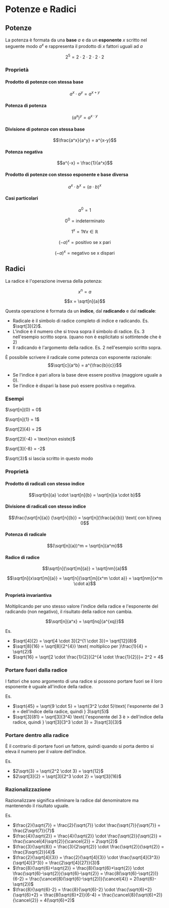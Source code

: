 ﻿# Potenze e Radici

## Potenze

La potenza è formata da una **base** $a$ e da un **esponente** $x$ scritto nel seguente modo $a^x$ e rappresenta il prodotto di $x$ fattori uguali ad $a$

$$2^5 = 2 \cdot 2 \cdot 2 \cdot 2 \cdot 2$$

### Proprietà

#### Prodotto di potenze con stessa base

$$a^x \cdot a^y = a^{x+y}$$

#### Potenza di potenza

$$(a^x)^y = a^{x \cdot y}$$

#### Divisione di potenze con stessa base

$$\frac{a^x}{a^y} = a^{x-y}$$

#### Potenza negativa

$$a^{-x} = \frac{1}{a^x}$$

#### Prodotto di potenze con stesso esponente e base diversa

$$a^x \cdot b^x = (a \cdot b)^x$$

#### Casi particolari

$$a^0 = 1$$

$$0^0 =\text{indeterminato}$$

$$1^x = 1 \forall x \in \mathbb{R}$$

$$(-a)^x =\text{positivo se x pari}$$

$$(-a)^x =\text{negativo se x dispari}$$

## Radici

La radice è l'operazione inversa della potenza:

$$x^n = a$$

$$x = \sqrt[n]{a}$$

Questa operazione è formata da un **indice**, dal **radicando** e dal **radicale**:
- Radicale è il simbolo di radice completo di indice e radicando. Es. $\sqrt[3]{2}$.
- L'indice è il numero che si trova sopra il simbolo di radice. Es. $3$ nell'esempio scritto sopra. (quano non è esplicitato si sottintende che è $2$)
- Il radicando è l'argomento della radice. Es. $2$ nell'esempio scritto sopra.

È possibile scrivere il radicale come potenza con esponente razionale:
$$\sqrt[c]{a^b} = a^{\frac{b}{c}}$$


- Se l'indice è pari allora la base deve essere positiva (maggiore uguale a $0$).
- Se l'indice è dispari la base può essere positiva o negativa.

### Esempi

$\sqrt[n]{0} = 0$

$\sqrt[n]{1} = 1$

$\sqrt[2]{4} = 2$

$\sqrt[2]{-4} = \text{non esiste}$

$\sqrt[3]{-8} = -2$

$\sqrt{3}$ si lascia scritto in questo modo

### Proprietà

#### Prodotto di radicali con stesso indice

$$\sqrt[n]{a} \cdot \sqrt[n]{b} = \sqrt[n]{a \cdot b}$$

#### Divisione di radicali con stesso indice

$$\frac{\sqrt[n]{a}} {\sqrt[n]{b}} = \sqrt[n]{\frac{a}{b}} \text{ con b}\neq 0$$

#### Potenza di radicale

$$(\sqrt[n]{a})^m = \sqrt[n]{a^m}$$

#### Radice di radice

$$\sqrt[n]{\sqrt[m]{a}} = \sqrt[nm]{a}$$

$$\sqrt[n]{x\sqrt[m]{a}} = \sqrt[n]{\sqrt[m]{x^m \cdot a}} = \sqrt[nm]{x^m \cdot a}$$

#### Proprietà invariantiva

Moltiplicando per uno stesso valore l'indice della radice e l'esponente del radicando (non negativo), il risultato della radice non cambia.

$$\sqrt[n]{a^x} = \sqrt[nq]{a^{xq}}$$

Es.
- $\sqrt[4]{2} = \sqrt[4 \cdot 3]{2^{1 \cdot 3}}= \sqrt[12]{8}$
- $\sqrt[8]{16} = \sqrt[8]{2^{4}} \text{ moltiplico per }\frac{1}{4} = \sqrt{2}$
- $\sqrt{16} = \sqrt[2 \cdot \frac{1}{2}]{2^{4 \cdot \frac{1}{2}}}= 2^2 = 4$

### Portare fuori dalla radice

I fattori che sono argomento di una radice si possono portare fuori se il loro esponente è uguale all'indice della radice.

Es.
- $\sqrt{45} = \sqrt{9 \cdot 5} = \sqrt{3^2 \cdot 5}\text{ l'esponente del 3 è = dell'indice della radice, quindi } 3\sqrt{5}$
- $\sqrt[3]{81} = \sqrt[3]{3^4} \text{ l'esponente del 3 è > dell'indice della radice, quindi } \sqrt[3]{3^3 \cdot 3} = 3\sqrt[3]{3}$


### Portare dentro alla radice

È il contrario di portare fuori un fattore, quindi quando si porta dentro si eleva il numero per il valore dell'indice.

Es.
- $2\sqrt{3} = \sqrt{2^2 \cdot 3} = \sqrt{12}$
- $2\sqrt[3]{2} = \sqrt[3]{2^3 \cdot 2} = \sqrt[3]{16}$


### Razionalizzazione

Razionalizzare significa eliminare la radice dal denominatore ma mantenendo il risultato uguale.

Es.

- $\frac{2}{\sqrt{7}} = \frac{2}{\sqrt{7}} \cdot \frac{\sqrt{7}}{\sqrt{7}} = \frac{2\sqrt{7}}{7}$
- $\frac{4}{\sqrt{2}} = \frac{4}{\sqrt{2}} \cdot \frac{\sqrt{2}}{\sqrt{2}} = \frac{\cancel{4}\sqrt{2}}{\cancel{2}} = 2\sqrt{2}$
- $\frac{3}{\sqrt{8}} = \frac{3}{2\sqrt{2}} \cdot \frac{\sqrt{2}}{\sqrt{2}} = \frac{3\sqrt{2}}{4}$
- $\frac{2}{\sqrt[4]{3}} = \frac{2}{\sqrt[4]{3}} \cdot \frac{\sqrt[4]{3^3}}{\sqrt[4]{3^3}} = \frac{2\sqrt[4]{27}}{3}$
- $\frac{8}{\sqrt{6}+\sqrt{2}} = \frac{8}{\sqrt{6}+\sqrt{2}} \cdot \frac{\sqrt{6}-\sqrt{2}}{\sqrt{6}-\sqrt{2}} = \frac{8(\sqrt{6}-\sqrt{2})}{6-2} = \frac{\cancel{8}(\sqrt{6}-\sqrt{2})}{\cancel{4}} = 2(\sqrt{6}-\sqrt{2})$
- $\frac{8}{\sqrt{6}-2} = \frac{8}{\sqrt{6}-2} \cdot \frac{\sqrt{6}+2}{\sqrt{6}+2} = \frac{8(\sqrt{6}+2)}{6-4} = \frac{\cancel{8}(\sqrt{6}+2)}{\cancel{2}} = 4(\sqrt{6}+2)$
